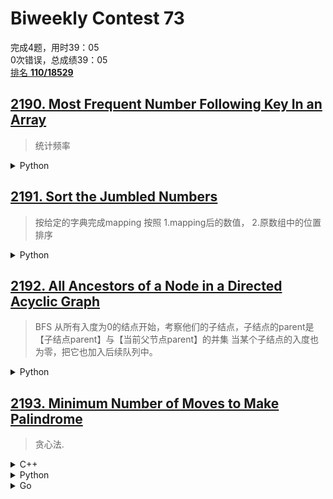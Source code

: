 # Biweekly Contest 73 

完成4题，用时39：05\
0次错误，总成绩39：05\
[排名 **110/18529**](https://leetcode.com/contest/biweekly-contest-73/ranking/5/)

## [2190. Most Frequent Number Following Key In an Array](https://leetcode.com/problems/most-frequent-number-following-key-in-an-array/)

> 统计频率


<details>
    <summary> Python </summary>   
  
```python
def mostFrequent(self, A: List[int], key: int) -> int:
        freq = collections.defaultdict(int)
        n = len(A)
        for i in range(1, n):
            if A[i - 1] == key:
                freq[A[i]] += 1
        c = max(freq.values())
        ans = 0
        print(freq)
        for x in list(freq.keys()):
            if freq[x] == c:
                ans = max(ans, x)
        return ans
```
</details>


## [2191. Sort the Jumbled Numbers](https://leetcode.com/problems/sort-the-jumbled-numbers/)

> 按给定的字典完成mapping
> 按照 1.mapping后的数值， 2.原数组中的位置 排序

<details>
    <summary> Python </summary>   
  
```python
def sortJumbled(self, mapping: List[int], A: List[int]) -> List[int]:
        nums = [list(map(int, list(str(x)))) for x in A]
        for num in nums:
            for i in range(len(num)):
                num[i] = mapping[num[i]]
        res = [int("".join(list(map(str, x)))) for x in nums]
        tmp = list(zip(res, list(range(len(A))), A))
        tmp.sort(key = lambda x: [x[0], x[1]])
        return [x[2] for x in tmp]

```
</details>

## [2192. All Ancestors of a Node in a Directed Acyclic Graph](https://leetcode.com/problems/all-ancestors-of-a-node-in-a-directed-acyclic-graph/)

> BFS
> 从所有入度为0的结点开始，考察他们的子结点，子结点的parent是【子结点parent】与【当前父节点parent】的并集
> 当某个子结点的入度也为零，把它也加入后续队列中。

<details>
    <summary> Python </summary>   

```python
def getAncestors(self, n: int, A: List[List[int]]) -> List[List[int]]:
        parent, child = collections.defaultdict(set), collections.defaultdict(list)
        ans, indegree, dq = [], [0] * n, collections.deque()
        for a, b in A:
            parent[b].add(a)
            child[a].append(b)
            indegree[b] += 1
        for i in range(n):
            if indegree[i] == 0: dq.append(i)
        while dq:
            curr = dq.popleft()
            for nxt in child[curr]:
                parent[nxt] |= parent[curr]
                indegree[nxt] -= 1
                if indegree[nxt] == 0:
                    dq.append(nxt)
        for i in range(n):
            ans.append(sorted(list(parent[i])))
        return ans
```
  
</details>

## [2193. Minimum Number of Moves to Make Palindrome](https://leetcode.com/problems/minimum-number-of-moves-to-make-palindrome/)

> 贪心法.

<details>
    <summary> C++ </summary>   
  
```cpp
public:
    int minMovesToMakePalindrome(string s) {
        int s_size = s.size();
        int result = 0;
        int start = 0, end = s_size - 1;
        while (end > start) {
            if (s[start] != s[end]) {
                int i = end; 
                while (i > start && s[i] != s[start]) { 
                    i -= 1; 
                }
                if (i == start) {
                    swap(s[start], s[start + 1]);
                    result += 1;
                }
                else {
                    while (i < end) {
                        swap(s[i], s[i + 1]);
                        result += 1;
                        i += 1;
                    }
                    start += 1; 
                    end -= 1;
                }
            }
            else {
                start += 1; 
                end -= 1;
            }
        }
        return result;
    }

```
</details>


<details>
    <summary> Python </summary>   
  
```python3
def minMovesToMakePalindrome(self, s: str) -> int:
        n, s = len(s), list(s)
        l, r, ans = 0, n - 1, 0
        while r > l:
            if s[l] != s[r]:
                kk = r
                while kk > l and s[kk] != s[l]:
                    kk -= 1
                if kk == l:
                    s[l], s[l + 1] = s[l + 1], s[l]
                    ans += 1
                else:
                    while kk < r:
                        s[kk], s[kk + 1] = s[kk + 1], s[kk]
                        ans += 1
                        kk += 1
                    l += 1
                    r -= 1
            else:
                l += 1
                r -= 1
        return ans

```
</details>



<details>
    <summary> Go </summary>   

```go
func minMovesToMakePalindrome(s string) int {
    n := len(s)
    tmp := []rune(s)
    l, r, ans := 0, n - 1, 0
    for r > l {
        if tmp[l] != tmp[r] {
            kk := r
            for kk > l && tmp[kk] != tmp[l] {
                kk -= 1
            }
            if kk == l {
                tmp[l], tmp[l + 1] = tmp[l + 1], tmp[l]
                ans += 1
            } else {
                for kk < r {
                    tmp[kk], tmp[kk + 1] = tmp[kk + 1], tmp[kk]
                    ans += 1
                    kk += 1
                }
                l += 1
                r -= 1
            }
        } else {
            l += 1
            r -= 1
        }
    }
    return ans
    return 1
}
```
  
</details>

